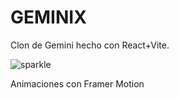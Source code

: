 # GEMINIX 

Clon de Gemini hecho con React+Vite.

![sparkle](https://www.gstatic.com/lamda/images/gemini_favicon_f069958c85030456e93de685481c559f160ea06b.png)


Animaciones con Framer Motion
